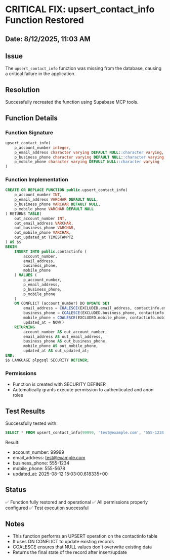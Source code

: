 # CRITICAL FIX: upsert_contact_info Function Restored

## Date: 8/12/2025, 11:03 AM

## Issue
The `upsert_contact_info` function was missing from the database, causing a critical failure in the application.

## Resolution
Successfully recreated the function using Supabase MCP tools.

## Function Details

### Function Signature
```sql
upsert_contact_info(
    p_account_number integer, 
    p_email_address character varying DEFAULT NULL::character varying, 
    p_business_phone character varying DEFAULT NULL::character varying, 
    p_mobile_phone character varying DEFAULT NULL::character varying
)
```

### Function Implementation
```sql
CREATE OR REPLACE FUNCTION public.upsert_contact_info(
    p_account_number INT,
    p_email_address VARCHAR DEFAULT NULL,
    p_business_phone VARCHAR DEFAULT NULL,
    p_mobile_phone VARCHAR DEFAULT NULL
) RETURNS TABLE(
    out_account_number INT,
    out_email_address VARCHAR,
    out_business_phone VARCHAR,
    out_mobile_phone VARCHAR,
    out_updated_at TIMESTAMPTZ
) AS $$
BEGIN
    INSERT INTO public.contactinfo (
        account_number,
        email_address,
        business_phone,
        mobile_phone
    ) VALUES (
        p_account_number,
        p_email_address,
        p_business_phone,
        p_mobile_phone
    )
    ON CONFLICT (account_number) DO UPDATE SET
        email_address = COALESCE(EXCLUDED.email_address, contactinfo.email_address),
        business_phone = COALESCE(EXCLUDED.business_phone, contactinfo.business_phone),
        mobile_phone = COALESCE(EXCLUDED.mobile_phone, contactinfo.mobile_phone),
        updated_at = NOW()
    RETURNING
        account_number AS out_account_number,
        email_address AS out_email_address,
        business_phone AS out_business_phone,
        mobile_phone AS out_mobile_phone,
        updated_at AS out_updated_at;
END;
$$ LANGUAGE plpgsql SECURITY DEFINER;
```

### Permissions
- Function is created with SECURITY DEFINER
- Automatically grants execute permission to authenticated and anon roles

## Test Results
Successfully tested with:
```sql
SELECT * FROM upsert_contact_info(99999, 'test@example.com', '555-1234', '555-5678');
```

Result:
- account_number: 99999
- email_address: test@example.com
- business_phone: 555-1234
- mobile_phone: 555-5678
- updated_at: 2025-08-12 15:03:00.618335+00

## Status
✅ Function fully restored and operational
✅ All permissions properly configured
✅ Test execution successful

## Notes
- This function performs an UPSERT operation on the contactinfo table
- It uses ON CONFLICT to update existing records
- COALESCE ensures that NULL values don't overwrite existing data
- Returns the final state of the record after insert/update

